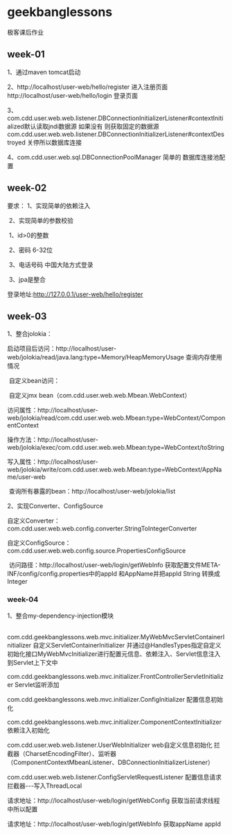 # geekbanglessons

极客课后作业

## week-01

1、通过maven tomcat启动

2、http://localhost/user-web/hello/register 进入注册页面
http://localhost/user-web/hello/login 登录页面

3、com.cdd.user.web.web.listener.DBConnectionInitializerListener#contextInitialized默认读取jndi数据源 如果没有 则获取固定的数据源
com.cdd.user.web.web.listener.DBConnectionInitializerListener#contextDestroyed 关停所以数据库连接

4、com.cdd.user.web.sql.DBConnectionPoolManager 简单的 数据库连接池配置

## week-02

要求：
    1、实现简单的依赖注入

​    2、实现简单的参数校验

​        1、id>0的整数

​        2、密码 6-32位

​        3、电话号码 中国大陆方式登录

​    3、jpa是整合

登录地址:http://127.0.0.1/user-web/hello/register

## week-03

1、整合jolokia：

​		启动项目后访问：http://localhost/user-web/jolokia/read/java.lang:type=Memory/HeapMemoryUsage 查询内存使用情况

​		自定义bean访问：

​			自定义jmx bean（com.cdd.user.web.web.Mbean.WebContext）

​			访问属性：http://localhost/user-web/jolokia/read/com.cdd.user.web.web.Mbean:type=WebContext/ComponentContext

​			操作方法：http://localhost/user-web/jolokia/exec/com.cdd.user.web.web.Mbean:type=WebContext/toString

​			写入属性：http://localhost/user-web/jolokia/write/com.cdd.user.web.web.Mbean:type=WebContext/AppName/user-web

​			查询所有暴露的bean：http://localhost/user-web/jolokia/list

2、实现Converter、ConfigSource

​	自定义Converter：com.cdd.user.web.web.config.converter.StringToIntegerConverter

​	自定义ConfigSource：com.cdd.user.web.web.config.source.PropertiesConfigSource

​	访问路径：http://localhost/user-web/login/getWebInfo   获取配置文件META-INF/config/config.properties中的appId 和AppName并把appId String 转换成Integer

### week-04

1、整合my-dependency-injection模块

​	com.cdd.geekbanglessons.web.mvc.initializer.MyWebMvcServletContainerInitializer 自定义ServletContainerInitializer 并通过@HandlesTypes指定自定义初始化接口MyWebMvcInitializer进行配置元信息、依赖注入、Servlet信息注入到Servlet上下文中

com.cdd.geekbanglessons.web.mvc.initializer.FrontControllerServletInitializer  Servlet监听添加

com.cdd.geekbanglessons.web.mvc.initializer.ConfigInitializer 配置信息初始化

com.cdd.geekbanglessons.web.mvc.initializer.ComponentContextInitializer 依赖注入初始化

com.cdd.user.web.web.listener.UserWebInitializer web自定义信息初始化 拦截器（CharsetEncodingFilter）、监听器（ComponentContextMbeanListener、DBConnectionInitializerListener）

com.cdd.user.web.web.listener.ConfigServletRequestListener 配置信息请求拦截器---写入ThreadLocal

请求地址：http://localhost/user-web/login/getWebConfig 获取当前请求线程中所以配置

请求地址：http://localhost/user-web/login/getWebInfo 获取appName appId